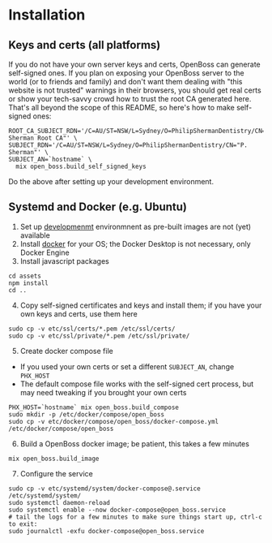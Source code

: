 # Installation

## Keys and certs (all platforms)

If you do not have your own server keys and certs, OpenBoss can generate self-signed ones. If you
plan on exposing your OpenBoss server to the world (or to friends and family) and don't want them
dealing with "this website is not trusted" warnings in their browsers, you should get real certs
or show your tech-savvy crowd how to trust the root CA generated here. That's all beyond the scope
of this README, so here's how to make self-signed ones:

```shell
ROOT_CA_SUBJECT_RDN='/C=AU/ST=NSW/L=Sydney/O=PhilipShermanDentistry/CN="P. Sherman Root CA"' \
SUBJECT_RDN='/C=AU/ST=NSW/L=Sydney/O=PhilipShermanDentistry/CN="P. Sherman"' \
SUBJECT_AN=`hostname` \
  mix open_boss.build_self_signed_keys
```

Do the above after setting up your development environment.

## Systemd and Docker (e.g. Ubuntu)

1. Set up [developmenmt](#Development) environmnent as pre-built images are not (yet) available
2. Install [docker](https://www.docker.com) for your OS; the Docker Desktop is not necessary, only Docker Engine
3. Install javascript packages

```shell
cd assets
npm install
cd ..
```

4. Copy self-signed certificates and keys and install them; if you have your own keys and certs, use them here

```shell
sudo cp -v etc/ssl/certs/*.pem /etc/ssl/certs/
sudo cp -v etc/ssl/private/*.pem /etc/ssl/private/
```

5. Create docker compose file

- If you used your own certs or set a different `SUBJECT_AN`, change `PHX_HOST`
- The default compose file works with the self-signed cert process, but may need tweaking if you brought your own certs

```shell
PHX_HOST=`hostname` mix open_boss.build_compose
sudo mkdir -p /etc/docker/compose/open_boss
sudo cp -v etc/docker/compose/open_boss/docker-compose.yml /etc/docker/compose/open_boss
```

6. Build a OpenBoss docker image; be patient, this takes a few minutes

```shell
mix open_boss.build_image
```

7. Configure the service

```shell
sudo cp -v etc/systemd/system/docker-compose@.service /etc/systemd/system/
sudo systemctl daemon-reload
sudo systemctl enable --now docker-compose@open_boss.service
# tail the logs for a few minutes to make sure things start up, ctrl-c to exit:
sudo journalctl -exfu docker-compose@open_boss.service
```

